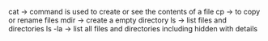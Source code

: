 cat -> command is used to create or see the contents of a file
cp -> to copy or rename files
mdir -> create a empty directory
ls -> list files and directories
ls -la -> list all files and directories including hidden with details